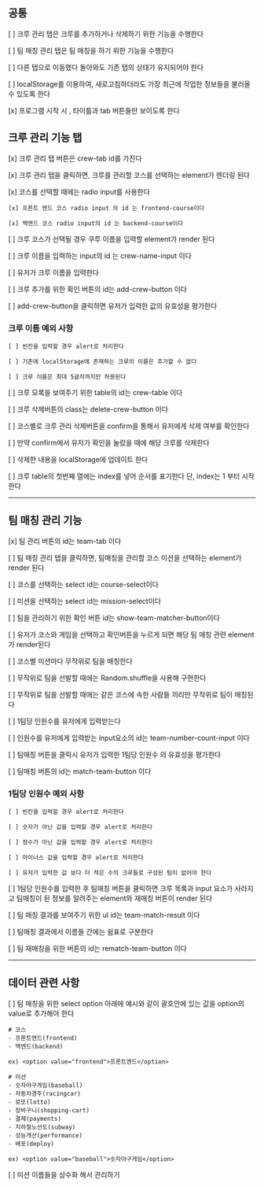 ## 공통

[ ] 크루 관리 탭은 크루를 추가하거나 삭제하기 위한 기능을 수행한다

[ ] 팀 매칭 관리 탭은 팀 매칭을 하기 위한 기능을 수행한다

[ ] 다른 탭으로 이동했다 돌아와도 기존 탭의 상태가 유지되어야 한다

[ ] localStorage를 이용하여, 새로고침하더라도 가장 최근에 작업한 정보들을 불러올 수 있도록 한다

[x] 프로그램 시작 시 , 타이틀과 tab 버튼들만 보이도록 한다

## 크루 관리 기능 탭

[x] 크루 관리 탭 버튼은 crew-tab id를 가진다

[x] 크루 관리 탭을 클릭하면, 크루를 관리할 코스를 선택하는 element가 렌더링 된다

[x] 코스를 선택할 때에는 radio input를 사용한다

    [x] 프론트 엔드 코스 radio input 의 id 는 frontend-course이다

    [x] 백엔드 코스 radio input의 id 는 backend-course이다

[ ] 크루 코스가 선택될 경우 쿠루 이름을 입력할 element가 render 된다

[ ] 크루 이름을 입력하는 input의 id 는 crew-name-input 이다

[ ] 유저가 크루 이름을 입력한다

[ ] 크루 추가를 위한 확인 버튼의 id는 add-crew-button 이다

[ ] add-crew-button을 클릭하면 유저가 입력한 값의 유효성을 평가한다

### 크루 이름 예외 사항

    [ ] 빈칸을 입력할 경우 alert로 처리한다

    [ ] 기존에 localStorage에 존재하는 크루의 이름은 추가할 수 없다

    [ ] 크루 이름은 최대 5글자까지만 허용된다

[ ] 크루 모록을 보여주기 위한 table의 id는 crew-table 이다

[ ] 크루 삭제버튼의 class는 delete-crew-button 이다

[ ] 코스별로 크루 관리 삭제버튼을 confirm을 통해서 유저에게 삭제 여부를 확인한다

[ ] 만약 confirm에서 유저가 확인을 눌렀을 때에 해당 크루를 삭제한다

[ ] 삭제한 내용을 localStorage에 업데이트 한다

[ ] 크루 table의 첫번째 열에는 index를 넣어 순서를 표기한다 단, index는 1 부터 시작한다

<hr>

## 팀 매칭 관리 기능

[x] 팀 관리 버튼의 id는 team-tab 이다

[ ] 팀 매칭 관리 탭을 클릭하면, 팀매칭을 관리할 코스 미션을 선택하는 element가 render 된다

[ ] 코스를 선택하는 select id는 course-select이다

[ ] 미션을 선택하는 select id는 mission-select이다

[ ] 팀을 관리하기 위한 확인 버튼 id는 show-team-matcher-button이다

[ ] 유저가 코스와 게임을 선택하고 확인버튼을 누르게 되면 해당 팀 매칭 관련 element가 render된다

[ ] 코스별 미션마다 무작위로 팀을 매칭한다

[ ] 무작위로 팀을 선발할 때에는 Random.shuffle을 사용해 구현한다

[ ] 무작위로 팀을 선발할 때에는 같은 코스에 속한 사람들 끼리만 무작위로 팀이 매칭된다

[ ] 1팀당 인원수를 유저에게 입력받는다

[ ] 인원수를 유저에게 입력받는 input요소의 id는 team-number-count-input 이다

[ ] 팀매칭 버튼을 클릭시 유저가 입력한 1팀당 인원수 의 유효성을 평가한다

[ ] 팀매칭 버튼의 id는 match-team-button 이다

### 1팀당 인원수 예외 사항

    [ ] 빈칸을 입력할 경우 alert로 처리한다

    [ ] 숫자가 아닌 값을 입력할 경우 alert로 처리한다

    [ ] 정수가 아닌 값을 입력할 경우 alert로 처리한다

    [ ] 마이너스 값을 입력할 경우 alert로 처리한다

    [ ] 유저가 입력한 값 보다 더 적은 수의 크루들로 구성된 팀이 없어야 한다

[ ] 1팀당 인원수를 입력한 후 팀매칭 버튼을 클릭하면 크루 목록과 input 요소가 사라지고 팀매칭이 된 정보를 알려주는 element와 재매칭 버튼이 render 된다

[ ] 팀 매칭 결과를 보여주기 위한 ul id는 team-match-result 이다

[ ] 팀매칭 결과에서 이름들 간에는 쉼표로 구분한다

[ ] 팀 재매칭을 위한 버튼의 id는 rematch-team-button 이다

<hr>

## 데이터 관련 사항

[ ] 팀 매칭을 위한 select option 아래에 예시와 같이 괄호안에 있는 값을 option의 value로 추가해야 한다

```
# 코스
- 프론트엔드(frontend)
- 백엔드(backend)

ex) <option value="frontend">프론트엔드</option>

# 미션
- 숫자야구게임(baseball)
- 자동차경주(racingcar)
- 로또(lotto)
- 장바구니(shopping-cart)
- 결제(payments)
- 지하철노선도(subway)
- 성능개선(performance)
- 배포(deploy)

ex) <option value="baseball">숫자야구게임</option>
```

[ ] 미션 이름들을 상수화 해서 관리하기
